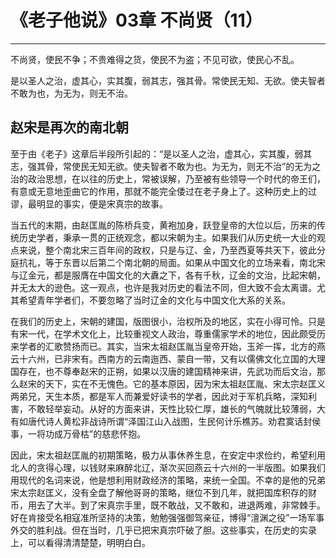 # 《老子他说》03章 不尚贤（11）

------

不尚贤，使民不争；不贵难得之货，使民不为盗；不见可欲，使民心不乱。

是以圣人之治，虚其心，实其腹，弱其志，强其骨。常使民无知、无欲。使夫智者不敢为也，为无为，则无不治。

## 赵宋是再次的南北朝

至于由《老子》这章后半段所引起的：“是以圣人之治，虚其心，实其腹，弱其志，强其骨，常使民无知无欲。使夫智者不敢为也。为无为，则无不治”的无为之治的政治思想，在以往的历史上，常被误解，乃至被有些领导一个时代的帝王们，有意或无意地歪曲它的作用，那就不能完全倭过在老子身上了。这种历史上的过谬，最明显的事实，便是宋真宗的故事。

当五代的末期，由赵匡胤的陈桥兵变，黄袍加身，跃登皇帝的大位以后，历来的传统历史学者，秉承一贯的正统观念，都以宋朝为主。如果我们从历史统一大业的观点来说，整个南北宋三百年间的政权，只是与辽、金，乃至西夏等共天下，彼此分庭抗礼，等于东晋以后第二个南北朝的局面。如果从中国文化的立场来看，南北宋与辽金元，都是服膺在中国文化的大纛之下，各有千秋，辽金的文治，比起宋朝，并无太大的逊色。这一观点，也许是我对历史的看法不同，但大致不会太离谱。尤其希望青年学者们，不要忽略了当时辽金的文化与中国文化大系的关系。

在我们的历史上，宋朝的建国，版图很小，治权所及的地区，实在小得可怜。只是有宋一代，在学术文化上，比较重视文人政治，尊重儒家学术的地位，因此颇受历来学者的汇歌赞扬而已。其实，当宋太祖赵匡胤当皇帝开始，玉斧一挥，北方的燕云十六州，已非宋有。西南方的云南迤西、蒙自一带，又有以儒佛文化立国的大理国存在，也不尊奉赵宋的正朔，如果以汉唐的建国精神来讲，先武功而后文治，那么赵宋的天下，实在不无愧色。它的基本原因，因为宋太祖赵匡胤、宋太宗赵匡义两弟兄，天生本质，都是军人而兼爱好读书的学者，因此对于军机兵略，深知利害，不敢轻举妄动。从好的方面来讲，天性比较仁厚，雄长的气魄就比较薄弱，大有如唐代诗人黄松非战诗所谓“泽国江山入战图，生民何计乐樵苏。劝君寞话封侯事，一将功成万骨枯”的慈悲怀抱。

因此，宋太祖赵匡胤的初期策略，极力从事休养生息，在安定中求俭约，希望利用北人的贪得心理，以钱财来麻醉北辽，渐次买回燕云十六州的一半版图。如果我们用现代的名词来说，他是想利用财政经济的策略，来统一全国。不幸的是他的兄弟宋太宗赵匡义，没有全盘了解他哥哥的策略，继位不到几年，就把国库积存的财币，用去了大半。到了宋真宗手里，既不敢战，又不敢和，进退两难，非常棘手。好在肯接受名相寇准所坚持的决策，勉勉强强御驾亲征，博得“澶渊之役”一场军事外交的胜利战。但在当时，几乎已把宋真宗吓破了胆。这些事实，在历史的实录上，可以看得清清楚楚，明明白白。